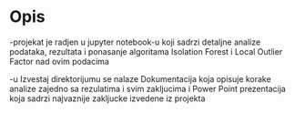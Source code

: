 # Opis
-projekat je radjen u jupyter notebook-u koji sadrzi detaljne analize podataka, rezultata i ponasanje algoritama Isolation Forest i Local Outlier Factor nad ovim podacima

-u Izvestaj direktorijumu se nalaze Dokumentacija koja opisuje korake analize zajedno sa rezulatima i svim zakljucima i Power Point prezentacija koja sadrzi najvaznije zakljucke izvedene iz projekta
